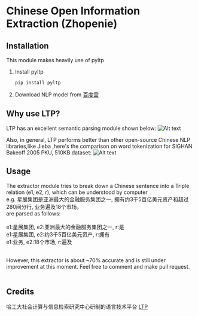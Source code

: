 # Chinese Open Information Extraction (Zhopenie)

## Installation
This module makes heavily use of pyltp
1. Install pyltp
    ```
    pip install pyltp
    ```
2. Download NLP model from [百度雲](http://pan.baidu.com/share/link?shareid=1988562907&uk=2738088569#list/path=%2F)
 
## Why use LTP?
LTP has an excellent semantic parsing module shown below:
![Alt text](https://raw.githubusercontent.com/tim5go/zhopenie/master/img/ltp_p1.png)

Also, in general, LTP performs better than other open-source Chinese NLP libraries,like Jieba ,here's the comparison on word tokenization for SIGHAN Bakeoff 2005 PKU, 510KB dataset:
![Alt text](https://raw.githubusercontent.com/tim5go/zhopenie/master/img/ltp_p2.png)

## Usage
The extractor module tries to break down a Chinese sentence into a Triple relation (e1, e2, r), which can be understood by computer  <br />
e.g. 星展集团是亚洲最大的金融服务集团之一, 拥有约3千5百亿美元资产和超过280间分行, 业务遍及18个市场。 <br />
are parsed as follows:  <br /> <br />
e1:星展集团, e2:亚洲最大的金融服务集团之一, r:是  <br />
e1:星展集团, e2:约3千5百亿美元资产, r:拥有  <br />
e1:业务, e2:18个市场, r:遍及  <br /> <br />

However, this extractor is about ~70% accurate and is still under improvement at this moment. Feel free to comment and make pull request. <br /> <br />


## Credits
哈工大社会计算与信息检索研究中心研制的语言技术平台 [LTP](https://github.com/HIT-SCIR/ltp)
